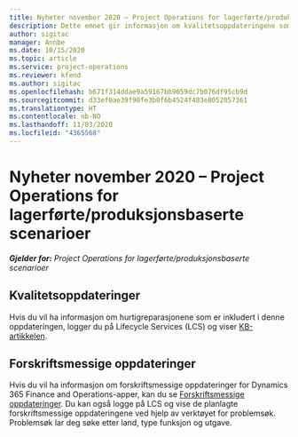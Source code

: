 ```yaml
---
title: Nyheter november 2020 – Project Operations for lagerførte/produksjonsbaserte scenarioer
description: Dette emnet gir informasjon om kvalitetsoppdateringene som er tilgjengelige i november 2020-versjonen av Project Operations for lagerførte/produksjonsbaserte scenarioer.
author: sigitac
manager: Annbe
ms.date: 10/15/2020
ms.topic: article
ms.service: project-operations
ms.reviewer: kfend
ms.author: sigitac
ms.openlocfilehash: b671f314ddae9a59167bb9059dc7b076df95cb9d
ms.sourcegitcommit: d33ef0ae39f90fe3b0f6b4524f483e8052057361
ms.translationtype: HT
ms.contentlocale: nb-NO
ms.lasthandoff: 11/03/2020
ms.locfileid: "4365568"
---
```

# <a name="whats-new-november-2020---project-operations-for-stockedproduction-based-scenarios"></a>Nyheter november 2020 – Project Operations for lagerførte/produksjonsbaserte scenarioer

_**Gjelder for:** Project Operations for lagerførte/produksjonsbaserte scenarioer_

## <a name="quality-updates"></a>Kvalitetsoppdateringer

Hvis du vil ha informasjon om hurtigreparasjonene som er inkludert i denne oppdateringen, logger du på Lifecycle Services (LCS) og viser [KB-artikkelen](https://fix.lcs.dynamics.com/Issue/Details?bugId=488609&amp;dbType=3&amp;qc=8251e8e1d5e2386de850599926c1adc3fec8e2ba25308036d22cdfe0a1c28fc7).

## <a name="regulatory-updates"></a>Forskriftsmessige oppdateringer

Hvis du vil ha informasjon om forskriftsmessige oppdateringer for Dynamics 365 Finance and Operations-apper, kan du se [Forskriftsmessige oppdateringer](https://docs.microsoft.com/dynamics365/finance/localizations/regulatory-updates). Du kan også logge på LCS og vise de planlagte forskriftsmessige oppdateringene ved hjelp av verktøyet for problemsøk. Problemsøk lar deg søke etter land, type funksjon og utgave.
